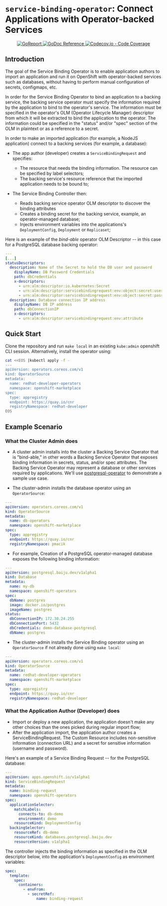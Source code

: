 # `service-binding-operator`: Connect Applications with Operator-backed Services

<p align="center">
    <a alt="GoReport" href="https://goreportcard.com/report/github.com/redhat-developer/service-binding-operator">
        <img alt="GoReport" src="https://goreportcard.com/badge/github.com/redhat-developer/service-binding-operator">
    </a>
    <a href="https://godoc.org/github.com/redhat-developer/service-binding-operator">
        <img alt="GoDoc Reference" src="https://godoc.org/github.com/redhat-developer/service-binding-operator?status.svg">
    </a>
    <a href="https://codecov.io/gh/redhat-developer/service-binding-operator">
        <img alt="Codecov.io - Code Coverage" src="https://codecov.io/gh/redhat-developer/service-binding-operator/branch/master/graph/badge.svg">
    </a>
</p>

## Introduction

The goal of the Service Binding Operator is to enable application authors to import an application
and run it on OpenShift with operator-backed services such as databases, without having to perform
manual configuration of secrets, configmaps, etc.

In order for the Service Binding Operator to bind an application to a backing service, the backing
service operator must specify the information required by the application to bind to the
operator's service. The information must be specified in the operator's OLM (Operator Lifecycle
Manager) descriptor from which it will be extracted to bind the application to the operator. The
information could be specified in the "status" and/or "spec" section of the OLM in plaintext or as
a reference to a secret.

In order to make an imported application (for example, a NodeJS application) connect to a backing
services (for example, a database):

* The app author (developer) creates a `ServiceBindingRequest` and specifies:
  * The resource that needs the binding information. The resource can be specified by label
    selectors;
  * The backing service's resource reference that the imported application needs to be bound to;

* The Service Binding Controller then:
  * Reads backing service operator OLM descriptor to discover the binding attributes
  * Creates a binding secret for the backing service, example, an operator-managed database;
  * Injects environment variables into the applications's `DeploymentConfig`, `Deployment` or
    `Replicaset`;

Here is an example of the *bind-able* operator OLM Descriptor -- in this case for a PostgreSQL
database backing operator:

``` yaml
---
[...]
statusDescriptors:
  description: Name of the Secret to hold the DB user and password
    displayName: DB Password Credentials
    path: dbCredentials
    x-descriptors:
      - urn:alm:descriptor:io.kubernetes:Secret
      - urn:alm:descriptor:servicebindingrequest:env:object:secret:user
      - urn:alm:descriptor:servicebindingrequest:env:object:secret:password
  description: Database connection IP address
    displayName: DB IP address
    path: dbConnectionIP
    x-descriptors:
      - urn:alm:descriptor:servicebindingrequest:env:attribute
```

## Quick Start

Clone the repository and run `make local` in an existing `kube:admin` openshift CLI session.
Alternatively, install the operator using:

``` bash
cat <<EOS |kubectl apply -f -
---
apiVersion: operators.coreos.com/v1
kind: OperatorSource
metadata:
  name: redhat-developer-operators
  namespace: openshift-marketplace
spec:
  type: appregistry
  endpoint: https://quay.io/cnr
  registryNamespace: redhat-developer
EOS
```

## Example Scenario

### What the Cluster Admin does

* A cluster admin installs into the cluster a Backing Service Operator that is "bind-able," in other
  words a Backing Service Operator that exposes binding information in secrets, status, and/or spec
  attributes. The Backing Service Operator may represent a database or other services required by
  applications. We'll use [postgresql-operator](https://github.com/baijum/postgresql-operator) to
  demonstrate a sample use case.

* The cluster-admin installs the database operator using an `OperatorSource`:

``` yaml
---
apiVersion: operators.coreos.com/v1
kind: OperatorSource
metadata:
  name: db-operators
  namespace: openshift-marketplace
spec:
  type: appregistry
  endpoint: https://quay.io/cnr
  registryNamespace: pmacik
```

* For example, Creation of a PostgreSQL operator-managed database exposes the following binding
    information:

``` yaml
---
apiVersion: postgresql.baiju.dev/v1alpha1
kind: Database
metadata:
  name: my-db
  namespace: openshift-operators
spec:
  dbName: postgres
  image: docker.io/postgres
  imageName: postgres
status:
  dbConnectionIP: 172.30.24.255
  dbConnectionPort: 5432
  dbCredentials: demo-database-postgresql
  dbName: postgres
```

* The cluster-admin installs the Service Binding operator using an `OperatorSource` if not already
  done using `make local`:

``` yaml
---
apiVersion: operators.coreos.com/v1
kind: OperatorSource
metadata:
  name: redhat-developer-operators
  namespace: openshift-marketplace
spec:
  type: appregistry
  endpoint: https://quay.io/cnr
  registryNamespace: redhat-developer
```

### What the Application Author (Developer) does

* Import or deploy a new application, the application doesn't make any other choices than the ones
  picked during regular import flow;
* After the application import, the application author creates a ServiceBindingRequest. The Custom
  Resource includes non-sensitive information (connection URL) and a secret for sensitive information
  (username and password).

Here's an example of a Service Binding Request -- for the PostgreSQL database:

``` yaml
---
apiVersion: apps.openshift.io/v1alpha1
kind: ServiceBindingRequest
metadata:
  name: binding-request
  namespace: openshift-operators
spec:
  applicationSelector:
    matchLabels:
      connects-to: db-demo
      environment: demo
    resourceKind: DeploymentConfig
  backingSelector:
    resourceRef: db-demo
    resourceKind: databases.postgresql.baiju.dev
    resourceVersion: v1alpha1
```

The controller injects the binding information as specified in the OLM descriptor below, into the
application's `DeploymentConfig` as environment variables:

``` yaml
spec:
  template:
    spec:
      containers:
        - envFrom:
          - secretRef:
              name: binding-request
```
